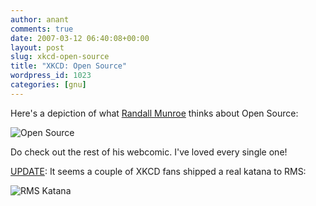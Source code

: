 ```yaml
---
author: anant
comments: true
date: 2007-03-12 06:40:08+00:00
layout: post
slug: xkcd-open-source
title: "XKCD: Open Source"
wordpress_id: 1023
categories: [gnu]
---
```


Here's a depiction of what [Randall Munroe](http://replay.waybackmachine.org/20070405190610/http://xkcd.com/about/) thinks about Open Source:

![Open Source](http://imgs.xkcd.com/comics/open_source.png)

Do check out the rest of his webcomic. I've loved every single one!

[UPDATE](http://blag.xkcd.com/2007/04/19/life-imitates-xkcd-part-ii-richard-stallman/): It seems a couple of XKCD fans shipped a real katana to RMS:

![RMS Katana](http://imgs.xkcd.com/blag/rms_katana.jpg)
